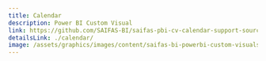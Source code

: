 ```yaml
---
title: Calendar
description: Power BI Custom Visual
link: https://github.com/SAIFAS-BI/saifas-pbi-cv-calendar-support-source/issues
detailsLink: ./calendar/
image: /assets/graphics/images/content/saifas-bi-powerbi-custom-visuals/saifas-bi-pbi-cv-calendar-300px-300px.png
---
```

